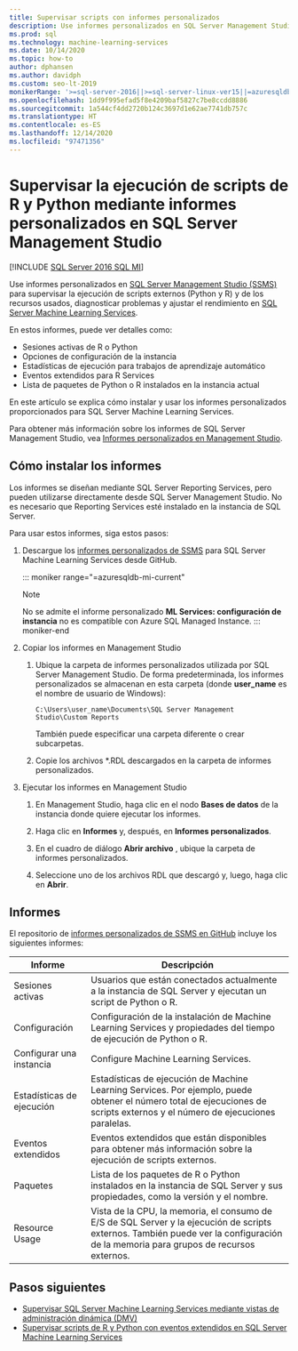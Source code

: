 ```yaml
---
title: Supervisar scripts con informes personalizados
description: Use informes personalizados en SQL Server Management Studio (SSMS) para supervisar la ejecución de scripts externos (Python y R) y de los recursos usados, diagnosticar problemas y ajustar el rendimiento en SQL Server Machine Learning Services.
ms.prod: sql
ms.technology: machine-learning-services
ms.date: 10/14/2020
ms.topic: how-to
author: dphansen
ms.author: davidph
ms.custom: seo-lt-2019
monikerRange: '>=sql-server-2016||>=sql-server-linux-ver15||=azuresqldb-mi-current'
ms.openlocfilehash: 1dd9f995efad5f8e4209baf5827c7be8ccdd8886
ms.sourcegitcommit: 1a544cf4dd2720b124c3697d1e62ae7741db757c
ms.translationtype: HT
ms.contentlocale: es-ES
ms.lasthandoff: 12/14/2020
ms.locfileid: "97471356"
---
```

# <a name="monitor-python-and-r-script-execution-using-custom-reports-in-sql-server-management-studio"></a>Supervisar la ejecución de scripts de R y Python mediante informes personalizados en SQL Server Management Studio
[!INCLUDE [SQL Server 2016 SQL MI](../../includes/applies-to-version/sqlserver2016-asdbmi.md)]

Use informes personalizados en [SQL Server Management Studio (SSMS)](../../ssms/download-sql-server-management-studio-ssms.md) para supervisar la ejecución de scripts externos (Python y R) y de los recursos usados, diagnosticar problemas y ajustar el rendimiento en [SQL Server Machine Learning Services](../sql-server-machine-learning-services.md).

En estos informes, puede ver detalles como:

- Sesiones activas de R o Python
- Opciones de configuración de la instancia
- Estadísticas de ejecución para trabajos de aprendizaje automático
- Eventos extendidos para R Services
- Lista de paquetes de Python o R instalados en la instancia actual

En este artículo se explica cómo instalar y usar los informes personalizados proporcionados para SQL Server Machine Learning Services.

Para obtener más información sobre los informes de SQL Server Management Studio, vea [Informes personalizados en Management Studio](../../ssms/object/custom-reports-in-management-studio.md).

## <a name="how-to-install-the-reports"></a>Cómo instalar los informes

Los informes se diseñan mediante SQL Server Reporting Services, pero pueden utilizarse directamente desde SQL Server Management Studio. No es necesario que Reporting Services esté instalado en la instancia de SQL Server.

Para usar estos informes, siga estos pasos:

1. Descargue los [informes personalizados de SSMS](https://github.com/Microsoft/sql-server-samples/tree/master/samples/features/machine-learning-services/ssms-custom-reports) para SQL Server Machine Learning Services desde GitHub.

   ::: moniker range="=azuresqldb-mi-current"
   >[!NOTE]
   > No se admite el informe personalizado **ML Services: configuración de instancia** no es compatible con Azure SQL Managed Instance.
   ::: moniker-end

2. Copiar los informes en Management Studio

    1. Ubique la carpeta de informes personalizados utilizada por SQL Server Management Studio. De forma predeterminada, los informes personalizados se almacenan en esta carpeta (donde **user_name** es el nombre de usuario de Windows):

        `C:\Users\user_name\Documents\SQL Server Management Studio\Custom Reports`

       También puede especificar una carpeta diferente o crear subcarpetas.

    2. Copie los archivos *.RDL descargados en la carpeta de informes personalizados.

3. Ejecutar los informes en Management Studio

    1. En Management Studio, haga clic en el nodo **Bases de datos** de la instancia donde quiere ejecutar los informes.

    2. Haga clic en **Informes** y, después, en **Informes personalizados**.

    3. En el cuadro de diálogo **Abrir archivo** , ubique la carpeta de informes personalizados.

    4. Seleccione uno de los archivos RDL que descargó y, luego, haga clic en **Abrir**.

## <a name="reports"></a>Informes

El repositorio de [informes personalizados de SSMS en GitHub](https://github.com/Microsoft/sql-server-samples/tree/master/samples/features/machine-learning-services/ssms-custom-reports) incluye los siguientes informes:

| Informe | Descripción |
|-|-|
| Sesiones activas | Usuarios que están conectados actualmente a la instancia de SQL Server y ejecutan un script de Python o R. |
| Configuración | Configuración de la instalación de Machine Learning Services y propiedades del tiempo de ejecución de Python o R. |
| Configurar una instancia | Configure Machine Learning Services. |
| Estadísticas de ejecución | Estadísticas de ejecución de Machine Learning Services. Por ejemplo, puede obtener el número total de ejecuciones de scripts externos y el número de ejecuciones paralelas. |
| Eventos extendidos | Eventos extendidos que están disponibles para obtener más información sobre la ejecución de scripts externos. |
| Paquetes | Lista de los paquetes de R o Python instalados en la instancia de SQL Server y sus propiedades, como la versión y el nombre. |
| Resource Usage | Vista de la CPU, la memoria, el consumo de E/S de SQL Server y la ejecución de scripts externos. También puede ver la configuración de la memoria para grupos de recursos externos. |

## <a name="next-steps"></a>Pasos siguientes

- [Supervisar SQL Server Machine Learning Services mediante vistas de administración dinámica (DMV)](monitor-sql-server-machine-learning-services-using-dynamic-management-views.md)
- [Supervisar scripts de R y Python con eventos extendidos en SQL Server Machine Learning Services](extended-events.md)
